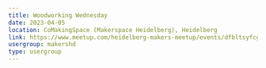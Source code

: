 ```yaml
---
title: Woodworking Wednesday
date: 2023-04-05
location: CoMakingSpace (Makerspace Heidelberg), Heidelberg
link: https://www.meetup.com/heidelberg-makers-meetup/events/dfbltsyfcgbhb/
usergroup: makershd
type: usergroup
---
```

